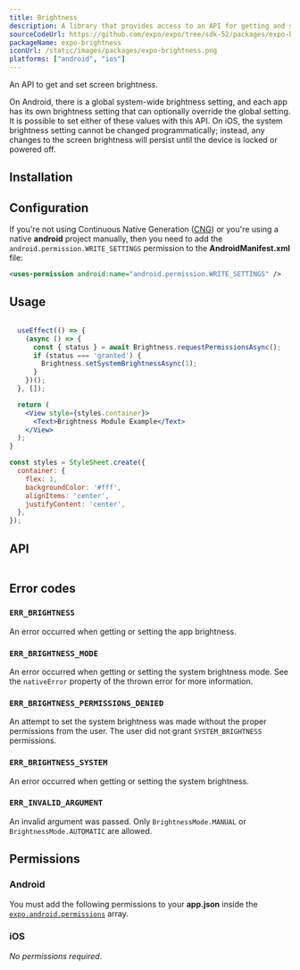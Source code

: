 ```yaml
---
title: Brightness
description: A library that provides access to an API for getting and setting the screen brightness.
sourceCodeUrl: https://github.com/expo/expo/tree/sdk-52/packages/expo-brightness
packageName: expo-brightness
iconUrl: /static/images/packages/expo-brightness.png
platforms: ["android", "ios"]
---
```


An API to get and set screen brightness.

On Android, there is a global system-wide brightness setting, and each app has its own brightness setting that can optionally override the global setting. It is possible to set either of these values with this API. On iOS, the system brightness setting cannot be changed programmatically; instead, any changes to the screen brightness will persist until the device is locked or powered off.

## Installation

## Configuration

If you're not using Continuous Native Generation ([CNG](/workflow/continuous-native-generation/)) or you're using a native **android** project manually, then you need to add the `android.permission.WRITE_SETTINGS` permission to the **AndroidManifest.xml** file:

```xml android/app/src/main/AndroidManifest.xml
<uses-permission android:name="android.permission.WRITE_SETTINGS" />
```

## Usage

```jsx

  useEffect(() => {
    (async () => {
      const { status } = await Brightness.requestPermissionsAsync();
      if (status === 'granted') {
        Brightness.setSystemBrightnessAsync(1);
      }
    })();
  }, []);

  return (
    <View style={styles.container}>
      <Text>Brightness Module Example</Text>
    </View>
  );
}

const styles = StyleSheet.create({
  container: {
    flex: 1,
    backgroundColor: '#fff',
    alignItems: 'center',
    justifyContent: 'center',
  },
});
```

## API

```js

```

## Error codes

### `ERR_BRIGHTNESS`

An error occurred when getting or setting the app brightness.

### `ERR_BRIGHTNESS_MODE`

An error occurred when getting or setting the system brightness mode. See the `nativeError` property of the thrown error for more information.

### `ERR_BRIGHTNESS_PERMISSIONS_DENIED`

An attempt to set the system brightness was made without the proper permissions from the user. The user did not grant `SYSTEM_BRIGHTNESS` permissions.

### `ERR_BRIGHTNESS_SYSTEM`

An error occurred when getting or setting the system brightness.

### `ERR_INVALID_ARGUMENT`

An invalid argument was passed. Only `BrightnessMode.MANUAL` or `BrightnessMode.AUTOMATIC` are allowed.

## Permissions

### Android

You must add the following permissions to your **app.json** inside the [`expo.android.permissions`](../config/app/#permissions) array.

### iOS

_No permissions required_.